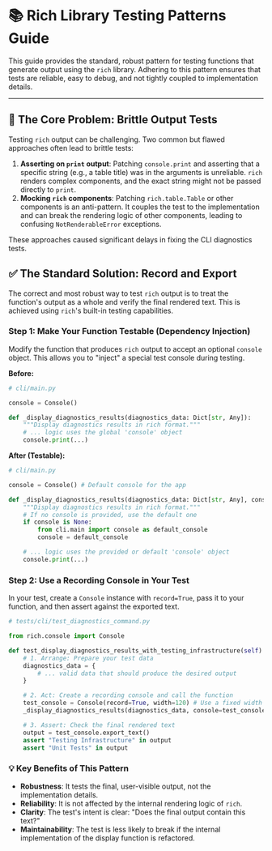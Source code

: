 # 📚 Rich Library Testing Patterns Guide

This guide provides the standard, robust pattern for testing functions that generate output using the `rich` library. Adhering to this pattern ensures that tests are reliable, easy to debug, and not tightly coupled to implementation details.

---

## 🎯 The Core Problem: Brittle Output Tests

Testing `rich` output can be challenging. Two common but flawed approaches often lead to brittle tests:

1.  **Asserting on `print` output**: Patching `console.print` and asserting that a specific string (e.g., a table title) was in the arguments is unreliable. `rich` renders complex components, and the exact string might not be passed directly to `print`.
2.  **Mocking `rich` components**: Patching `rich.table.Table` or other components is an anti-pattern. It couples the test to the implementation and can break the rendering logic of other components, leading to confusing `NotRenderableError` exceptions.

These approaches caused significant delays in fixing the CLI diagnostics tests.

## ✅ The Standard Solution: Record and Export

The correct and most robust way to test `rich` output is to treat the function's output as a whole and verify the final rendered text. This is achieved using `rich`'s built-in testing capabilities.

### Step 1: Make Your Function Testable (Dependency Injection)

Modify the function that produces `rich` output to accept an optional `console` object. This allows you to "inject" a special test console during testing.

**Before:**
```python
# cli/main.py

console = Console()

def _display_diagnostics_results(diagnostics_data: Dict[str, Any]):
    """Display diagnostics results in rich format."""
    # ... logic uses the global 'console' object
    console.print(...)
```

**After (Testable):**
```python
# cli/main.py

console = Console() # Default console for the app

def _display_diagnostics_results(diagnostics_data: Dict[str, Any], console: Optional[Console] = None):
    """Display diagnostics results in rich format."""
    # If no console is provided, use the default one
    if console is None:
        from cli.main import console as default_console
        console = default_console

    # ... logic uses the provided or default 'console' object
    console.print(...)
```

### Step 2: Use a Recording Console in Your Test

In your test, create a `Console` instance with `record=True`, pass it to your function, and then assert against the exported text.

```python
# tests/cli/test_diagnostics_command.py

from rich.console import Console

def test_display_diagnostics_results_with_testing_infrastructure(self):
    # 1. Arrange: Prepare your test data
    diagnostics_data = {
        # ... valid data that should produce the desired output
    }

    # 2. Act: Create a recording console and call the function
    test_console = Console(record=True, width=120) # Use a fixed width for consistent output
    _display_diagnostics_results(diagnostics_data, console=test_console)

    # 3. Assert: Check the final rendered text
    output = test_console.export_text()
    assert "Testing Infrastructure" in output
    assert "Unit Tests" in output
```

### 💡 Key Benefits of This Pattern

- **Robustness**: It tests the final, user-visible output, not the implementation details.
- **Reliability**: It is not affected by the internal rendering logic of `rich`.
- **Clarity**: The test's intent is clear: "Does the final output contain this text?"
- **Maintainability**: The test is less likely to break if the internal implementation of the display function is refactored.
